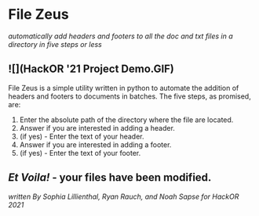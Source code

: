 # File Zeus
_automatically add headers and footers to all the doc and txt files in a directory in five steps or less_

## ![](HackOR '21 Project Demo.GIF)

File Zeus is a simple utility written in python to automate the addition of headers and footers to documents in batches. The five steps, as promised, are:

1. Enter the absolute path of the directory where the file are located.
2. Answer if you are interested in adding a header.
3. (if yes) - Enter the text of your header.
4. Answer if you are interested in adding a footer.
5. (if yes) - Enter the text of your footer.

_Et Voila!_ - your files have been modified.
---
_written By Sophia Lillienthal, Ryan Rauch, and Noah Sapse for HackOR 2021_

